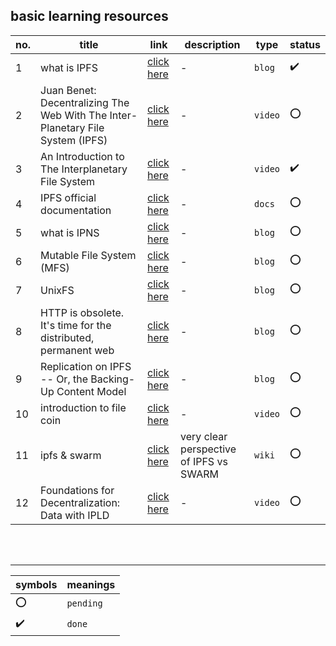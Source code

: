  ## basic learning resources
 
no. | title     | link | description | type | status
--- | --------- | ---- | ----------- | ---- | ------
1 | what is IPFS | [click here](https://medium.com/wolverineblockchain/what-is-ipfs-b83277597da5) | - | `blog` | :heavy_check_mark: 
2 | Juan Benet: Decentralizing The Web With The Inter-Planetary File System (IPFS) | [click here](https://youtu.be/erB7i6Uc4DM) | - | `video` | :o:
3 | An Introduction to The Interplanetary File System | [click here](https://youtu.be/BA2rHlbB5i0) | - | `video` | :heavy_check_mark: 
4 | IPFS official documentation | [click here](https://docs.ipfs.io/) | - | `docs` | :o:
5 | what is IPNS | [click here](https://docs.ipfs.io/guides/concepts/ipns/) | - | `blog` | :o:
6 | Mutable File System (MFS) | [click here](https://docs.ipfs.io/guides/concepts/mfs/) | - | `blog` | :o:
7 | UnixFS | [click here](https://docs.ipfs.io/guides/concepts/unixfs/) | - | `blog` | :o:
8 | HTTP is obsolete. It's time for the distributed, permanent web | [click here](https://ipfs.io/ipfs/QmNhFJjGcMPqpuYfxL62VVB9528NXqDNMFXiqN5bgFYiZ1/its-time-for-the-permanent-web.html) | - | `blog` | :o:
9 | Replication on IPFS -- Or, the Backing-Up Content Model | [click here](https://github.com/ipfs/faq/issues/47) | - | `blog` | :o:
10 | introduction to file coin | [click here](https://youtu.be/EClPAFPeXIQ) | - | `video` | :o:
11 | ipfs & swarm | [click here](https://github.com/ethersphere/go-ethereum/wiki/IPFS-&-SWARM#incentives) | very clear perspective of IPFS vs SWARM | `wiki` | :o:
12 | Foundations for Decentralization: Data with IPLD | [click here](https://youtu.be/totVQXYS1N8) | - | `video` | :o:

<br />
<br />

---

symbols | meanings
------- | --------
:o: | `pending`
:heavy_check_mark: | `done`
